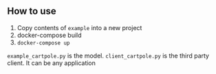 ## How to use
1. Copy contents of `example` into a new project
1. docker-compose build
1. `docker-compose up`

`example_cartpole.py` is the model.
`client_cartpole.py` is the third party client. It can be any application